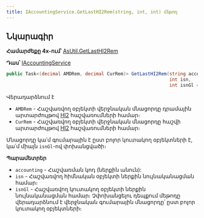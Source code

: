 ```yaml
---
title: IAccountingService.GetLastHI2Rem(string, int, int) մեթոդ
---
```


## Նկարագիր

**Համարժեքը 4x-ում՝** [AsUtil.GetLastHI2Rem](https://armsoft.github.io/as4x-docs/HTM/ProgrGuide/Functions/Functions/AccManagement/GetLastHI2Rem.html)

**Դաս՝** [IAccountingService](../IAccountingService.md)

```c#
public Task<(decimal AMDRem, decimal CurRem)> GetLastHI2Rem(string accounting, 
                                                            int isn, 
                                                            int isnGl = -1)
```

Վերադարձնում է 
* `AMDRem` - Հաշվառվող օբյեկտի վերջնական մնացորդը դրամային արտարժույթով [HI2](https://armsoft.github.io/as4x-docs/HTM/ProgrGuide/Database/Hi2.html) հաշվառումների համար։
* `CurRem` - Հաշվառվող օբյեկտի վերջնական մնացորդը հաշվի արտարժույթով [HI2](https://armsoft.github.io/as4x-docs/HTM/ProgrGuide/Database/Hi2.html) հաշվառումների համար։

Մնացորդը կա՛մ գումարային է ըստ բոլոր կուտակող օբյեկտների է, կա՛մ միայն `isnGl`-ով փոխանցվածի։

**Պարամետրեր**

* `accounting` - Հաշվառման կոդ (ներքին անուն):
* `isn` - Հաշվառվող հիմնական օբյեկտի ներքին նույնականացման համար։
* `isnGl` - Հաշվառվող կուտակող օբյեկտի ներքին նույնականացման համար։ Չփոխանցելու դեպքում մեթոդը վերադարձնում է վերջնական գումարային մնացորդը՝ ըստ բոլոր կուտակող օբյեկտների։
